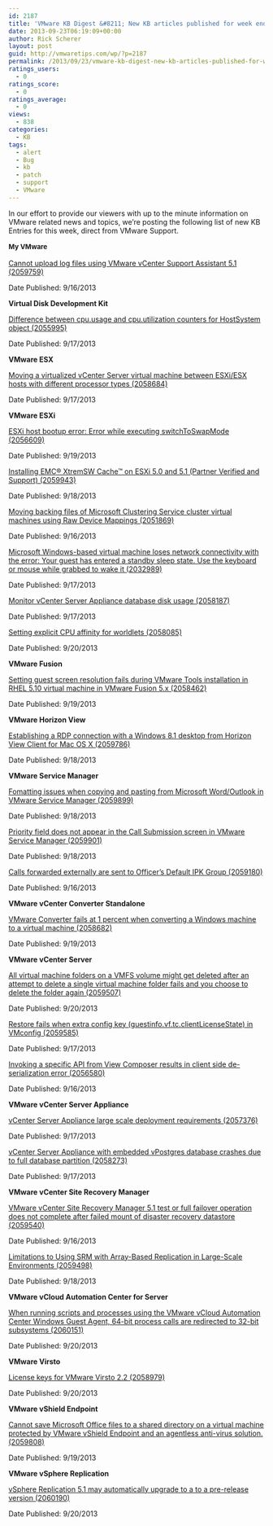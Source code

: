 ```yaml
---
id: 2187
title: 'VMware KB Digest &#8211; New KB articles published for week ending 9/21/13'
date: 2013-09-23T06:19:09+00:00
author: Rick Scherer
layout: post
guid: http://vmwaretips.com/wp/?p=2187
permalink: /2013/09/23/vmware-kb-digest-new-kb-articles-published-for-week-ending-92113/
ratings_users:
  - 0
ratings_score:
  - 0
ratings_average:
  - 0
views:
  - 838
categories:
  - KB
tags:
  - alert
  - Bug
  - kb
  - patch
  - support
  - VMware
---
```

In our effort to provide our viewers with up to the minute information on VMware related news and topics, we&#8217;re posting the following list of new KB Entries for this week, direct from VMware Support.

<!--more-->

<strong style="font-size: 13px; line-height: 19px;">My VMware</strong>
  
[Cannot upload log files using VMware vCenter Support Assistant 5.1 (2059759)](http://kb.vmware.com/kb/2059759)
  
Date Published: 9/16/2013

**Virtual Disk Development Kit**
  
[Difference between cpu.usage and cpu.utilization counters for HostSystem object (2055995)](http://kb.vmware.com/kb/2055995)
  
Date Published: 9/17/2013

**VMware ESX**
  
[Moving a virtualized vCenter Server virtual machine between ESXi/ESX hosts with different processor types (2058684)](http://kb.vmware.com/kb/2058684)
  
Date Published: 9/17/2013

**VMware ESXi**
  
[ESXi host bootup error: Error while executing switchToSwapMode (2056609)](http://kb.vmware.com/kb/2056609)
  
Date Published: 9/19/2013
  
[Installing EMC® XtremSW Cache™ on ESXi 5.0 and 5.1 (Partner Verified and Support) (2059943)](http://kb.vmware.com/kb/2059943)
  
Date Published: 9/18/2013
  
[Moving backing files of Microsoft Clustering Service cluster virtual machines using Raw Device Mappings (2051869)](http://kb.vmware.com/kb/2051869)
  
Date Published: 9/16/2013
  
[Microsoft Windows-based virtual machine loses network connectivity with the error: Your guest has entered a standby sleep state. Use the keyboard or mouse while grabbed to wake it (2032989)](http://kb.vmware.com/kb/2032989)
  
Date Published: 9/17/2013
  
[Monitor vCenter Server Appliance database disk usage (2058187)](http://kb.vmware.com/kb/2058187)
  
Date Published: 9/17/2013
  
[Setting explicit CPU affinity for worldlets (2058085)](http://kb.vmware.com/kb/2058085)
  
Date Published: 9/20/2013

**VMware Fusion**
  
[Setting guest screen resolution fails during VMware Tools installation in RHEL 5.10 virtual machine in VMware Fusion 5.x (2058462)](http://kb.vmware.com/kb/2058462)
  
Date Published: 9/19/2013

**VMware Horizon View**
  
[Establishing a RDP connection with a Windows 8.1 desktop from Horizon View Client for Mac OS X (2059786)](http://kb.vmware.com/kb/2059786)
  
Date Published: 9/18/2013

**VMware Service Manager**
  
[Fomatting issues when copying and pasting from Microsoft Word/Outlook in VMware Service Manager (2059899)](http://kb.vmware.com/kb/2059899)
  
Date Published: 9/18/2013
  
[Priority field does not appear in the Call Submission screen in VMware Service Manager (2059901)](http://kb.vmware.com/kb/2059901)
  
Date Published: 9/18/2013
  
[Calls forwarded externally are sent to Officer’s Default IPK Group (2059180)](http://kb.vmware.com/kb/2059180)
  
Date Published: 9/16/2013

**VMware vCenter Converter Standalone**
  
[VMware Converter fails at 1 percent when converting a Windows machine to a virtual machine (2058682)](http://kb.vmware.com/kb/2058682)
  
Date Published: 9/19/2013

**VMware vCenter Server**
  
[All virtual machine folders on a VMFS volume might get deleted after an attempt to delete a single virtual machine folder fails and you choose to delete the folder again (2059507)](http://kb.vmware.com/kb/2059507)
  
Date Published: 9/20/2013
  
[Restore fails when extra config key (guestinfo.vf.tc.clientLicenseState) in VMconfig (2059585)](http://kb.vmware.com/kb/2059585)
  
Date Published: 9/17/2013
  
[Invoking a specific API from View Composer results in client side de-serialization error (2056580)](http://kb.vmware.com/kb/2056580)
  
Date Published: 9/16/2013

**VMware vCenter Server Appliance**
  
[vCenter Server Appliance large scale deployment requirements (2057376)](http://kb.vmware.com/kb/2057376)
  
Date Published: 9/17/2013
  
[vCenter Server Appliance with embedded vPostgres database crashes due to full database partition (2058273)](http://kb.vmware.com/kb/2058273)
  
Date Published: 9/17/2013

**VMware vCenter Site Recovery Manager**
  
[VMware vCenter Site Recovery Manager 5.1 test or full failover operation does not complete after failed mount of disaster recovery datastore (2059540)](http://kb.vmware.com/kb/2059540)
  
Date Published: 9/16/2013
  
[Limitations to Using SRM with Array-Based Replication in Large-Scale Environments (2059498)](http://kb.vmware.com/kb/2059498)
  
Date Published: 9/18/2013

**VMware vCloud Automation Center for Server**
  
[When running scripts and processes using the VMware vCloud Automation Center Windows Guest Agent, 64-bit process calls are redirected to 32-bit subsystems (2060151)](http://kb.vmware.com/kb/2060151)
  
Date Published: 9/20/2013

**VMware Virsto**
  
[License keys for VMware Virsto 2.2 (2058979)](http://kb.vmware.com/kb/2058979)
  
Date Published: 9/20/2013

**VMware vShield Endpoint**
  
[Cannot save Microsoft Office files to a shared directory on a virtual machine protected by VMware vShield Endpoint and an agentless anti-virus solution. (2059808)](http://kb.vmware.com/kb/2059808)
  
Date Published: 9/19/2013

**VMware vSphere Replication**
  
[vSphere Replication 5.1 may automatically upgrade to a to a pre-release version (2060190)](http://kb.vmware.com/kb/2060190)
  
Date Published: 9/20/2013